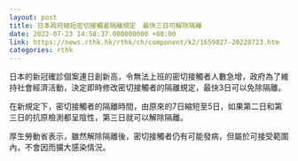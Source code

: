 ```yaml
---
layout: post
title: 日本政府縮短密切接觸者隔離規定　最快三日可解除隔離
date: 2022-07-23 14:58:37.000000000 +08:00
link: https://news.rthk.hk/rthk/ch/component/k2/1659027-20220723.htm
categories: rthk
---
```


日本的新冠確診個案連日創新高，令無法上班的密切接觸者人數急增，政府為了維持社會經濟活動，決定即時修改密切接觸者的隔離規定，最快3日可以免除隔離。

在新規定下，密切接觸者的隔離時間，由原來的7日縮短至5日，如果第二日和第三日的抗原檢測都呈陰性，第三日就可以解除隔離。

厚生勞動省表示，雖然解除隔離後，密切接觸者仍有可能發病，但屬於可接受範圍內，不會因而擴大感染情況。
